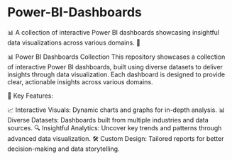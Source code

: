 # Power-BI-Dashboards
📊 A collection of interactive Power BI dashboards showcasing insightful data visualizations across various domains. 🚀


📊 Power BI Dashboards Collection
This repository showcases a collection of interactive Power BI dashboards, built using diverse datasets to deliver insights through data visualization. Each dashboard is designed to provide clear, actionable insights across various domains.

🔹 Key Features:

📈 Interactive Visuals: Dynamic charts and graphs for in-depth analysis.
📊 Diverse Datasets: Dashboards built from multiple industries and data sources.
🔍 Insightful Analytics: Uncover key trends and patterns through advanced data visualization.
🛠️ Custom Design: Tailored reports for better decision-making and data storytelling.
